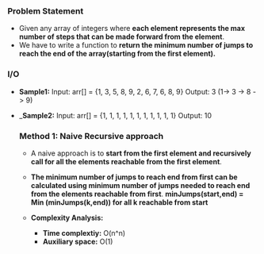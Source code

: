 ### Problem Statement
* Given any array of integers where __each element represents the max number of steps that can be made forward from the element__.
* We have to write a function to __return the minimum number of jumps to reach the end of the array(starting from the first element).__

### I/O
* __Sample1:__
    Input: arr[] = {1, 3, 5, 8, 9, 2, 6, 7, 6, 8, 9}
    Output: 3 (1-> 3 -> 8 -> 9)
* ___Sample2:__
    Input:  arr[] = {1, 1, 1, 1, 1, 1, 1, 1, 1, 1, 1}
    Output: 10

    ### Method 1: Naive Recursive approach
    * A naive approach is to __start from the first element and recursively call for all the elements reachable from the first element__.
    * __The minimum number of jumps to reach end from first can be calculated using minimum number of jumps needed to reach end from the elements reachable from first__.
    __minJumps(start,end) = Min (minJumps(k,end)) for all k reachable from start__ 

    * __Complexity Analysis:__
      * __Time complextiy:__ O(n^n)
      * __Auxiliary space:__ O(1)